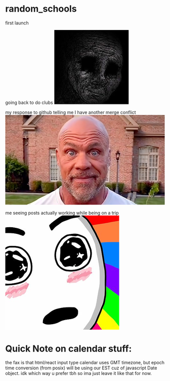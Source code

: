 # random_schools
first launch

going back to do clubs
![](real.jpg)



my response to github telling me I have another merge conflict
![](kurt_angle_meme.jpg)


me seeing posts actually working while being on a trip
![](memerainbow.jpg)

# Quick Note on calendar stuff:
the fax is that html/react input type calendar uses GMT timezone, but epoch time conversion (from posix) will be using our EST cuz of javascript Date object. idk which way u prefer tbh so ima just leave it like that for now.
